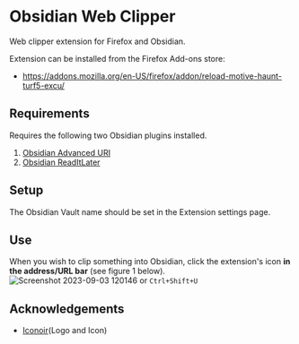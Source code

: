 # Obsidian Web Clipper

Web clipper extension for Firefox and Obsidian.

Extension can be installed from the Firefox Add-ons store:
- https://addons.mozilla.org/en-US/firefox/addon/reload-motive-haunt-turf5-excu/

## Requirements

Requires the following two Obsidian plugins installed.

1. [Obsidian Advanced URI](https://github.com/Vinzent03/obsidian-advanced-uri)
2. [Obsidian ReadItLater](https://github.com/DominikPieper/obsidian-ReadItLater)

## Setup

The Obsidian Vault name should be set in the Extension settings page.

## Use
 When you wish to clip something into Obsidian, click the extension's icon **in the address/URL bar** (see figure 1 below).
 ![Screenshot 2023-09-03 120146](https://github.com/rushowr/obsidian_clip/assets/694870/d4d87b0c-c358-4550-884b-5f38078e7c55)
 or `Ctrl+Shift+U`


## Acknowledgements

- [Iconoir](https://iconoir.com/)(Logo and Icon)
